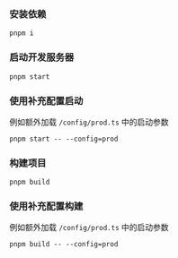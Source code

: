 ### 安装依赖

```shell
pnpm i
```

### 启动开发服务器

```shell
pnpm start
```

### 使用补充配置启动

例如额外加载 `/config/prod.ts` 中的启动参数

```shell
pnpm start -- --config=prod
```

### 构建项目

```shell
pnpm build
```

### 使用补充配置构建

例如额外加载 `/config/prod.ts` 中的启动参数

```shell
pnpm build -- --config=prod
```
